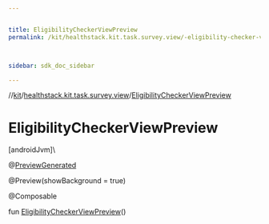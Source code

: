```yaml
---


title: EligibilityCheckerViewPreview
permalink: /kit/healthstack.kit.task.survey.view/-eligibility-checker-view-preview.html



sidebar: sdk_doc_sidebar

---
```



//[kit](/kit.html)/[healthstack.kit.task.survey.view](index.html)/[EligibilityCheckerViewPreview](-eligibility-checker-view-preview.html)



# EligibilityCheckerViewPreview



[androidJvm]\




@[PreviewGenerated](../healthstack.kit.annotation/-preview-generated/index.html)



@Preview(showBackground = true)



@Composable



fun [EligibilityCheckerViewPreview](-eligibility-checker-view-preview.html)()






